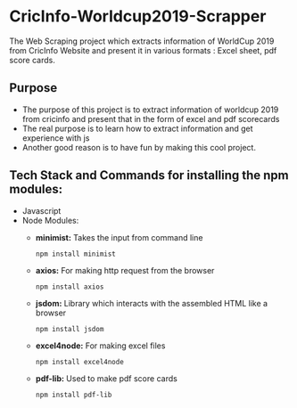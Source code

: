 # CricInfo-Worldcup2019-Scrapper

The Web Scraping project which extracts information of WorldCup 2019 from CricInfo Website and present it in various  formats : Excel sheet, pdf score cards.


## Purpose
- The purpose of this project is to extract information of worldcup 2019 from cricinfo and present that in the form of excel and pdf scorecards
- The real purpose is to learn how to extract information and get experience with js
- Another good reason is to have fun by making this cool project.


## Tech Stack and Commands for installing the npm modules:
- Javascript
- Node Modules: 
  - **minimist:** Takes the input from command line
   
     `npm install minimist`
  - **axios:** For making http request from the browser
   
      `npm install axios`
  - **jsdom:** Library which interacts with the assembled HTML like a browser
   
     `npm install jsdom`
  - **excel4node:** For making excel files
   
     `npm install excel4node`
  - **pdf-lib:** Used to make pdf score cards
  
     `npm install pdf-lib`
